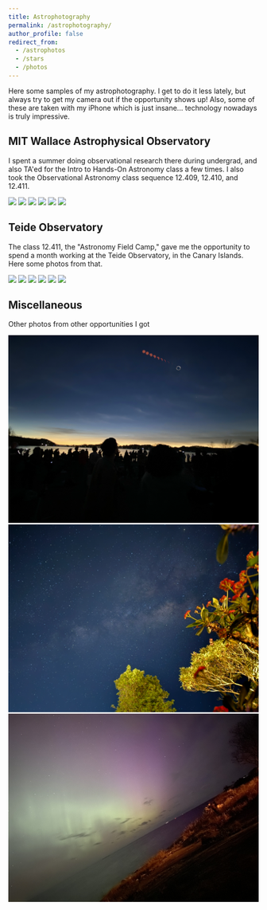 ```yaml
---
title: Astrophotography
permalink: /astrophotography/
author_profile: false
redirect_from:
  - /astrophotos
  - /stars
  - /photos
---
```

Here some samples of my astrophotography. I get to do it less lately, but always try to get my camera out if the opportunity shows up! Also, some of these are taken with my iPhone which is just insane... technology nowadays is truly impressive.

## MIT Wallace Astrophysical Observatory

I spent a summer doing observational research there during undergrad, and also TA'ed for the Intro to Hands-On Astronomy class a few times. I also took the Observational Astronomy class sequence 12.409, 12.410, and 12.411.

![](/images/astrophots/ast-pho20250808102348.png)
![](/images/astrophots/ast-pho20250808102517.png)
![](/images/astrophots/ast-pho20250808102550.png)
![](/images/astrophots/ast-pho20250808102630.png)
![](/images/astrophots/ast-pho20250808102648.png)
![](/images/astrophots/ast-pho20250808103047.png)
## Teide Observatory

The class 12.411, the "Astronomy Field Camp," gave me the opportunity to spend a month working at the Teide Observatory, in the Canary Islands. Here some photos from that.

![](/images/astrophots/ast-pho20250808103425.png)
![](/images/astrophots/ast-pho20250808103523.png)
![](/images/astrophots/ast-pho20250808103549.png)
![](/images/astrophots/ast-pho20250808103617.png)
![](/images/astrophots/ast-pho20250808103633.png)
![](/images/astrophots/ast-pho20250808103709.png)
## Miscellaneous
Other photos from other opportunities I got

![](/images/astrophots/ast-pho20250808103221.png)
![](/images/astrophots/ast-pho20250808104300.png)
![](/images/astrophots/northern-lights.jpeg)
